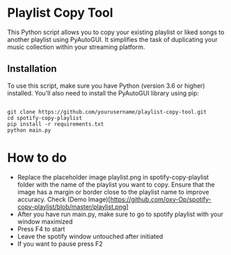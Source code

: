# Playlist Copy Tool

This Python script allows you to copy your existing playlist or liked songs to another playlist using PyAutoGUI. It simplifies the task of duplicating your music collection within your streaming platform.

## Installation

To use this script, make sure you have Python (version 3.6 or higher) installed. You'll also need to install the PyAutoGUI library using pip:

```

git clone https://github.com/yourusername/playlist-copy-tool.git
cd spotify-copy-playlist
pip install -r requirements.txt
python main.py

```

# How to do

- Replace the placeholder image playlist.png in spotify-copy-playlist folder with the name of the playlist you want to copy. Ensure that the image has a margin or border close to the playlist name to improve accuracy. Check (Demo Image)[https://github.com/oxy-Op/spotify-copy-playlist/blob/master/playlist.png]
- After you have run main.py, make sure to go to spotify playlist with your window maximized
- Press F4 to start
- Leave the spotify window untouched after initiated
- If you want to pause press F2
